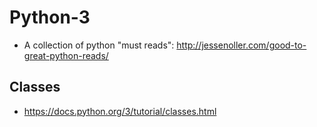 # Python-3

+ A collection of python "must reads": http://jessenoller.com/good-to-great-python-reads/

## Classes
+ https://docs.python.org/3/tutorial/classes.html
